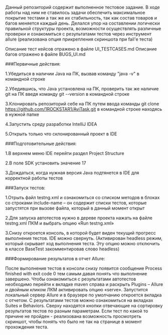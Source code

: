 Данный репозиторий содержит выполненное тестовое задание.
В ходе работы над ним не ставилось задачи обеспечить максимальное покрытие тестами а так же их стабильность,
так как состав товаров и багов меняется каждый день. Делался упор на составлении логически правильной структуры проекта, 
возможности осуществлять различные проверки и ознакомиться с результатами тестов через инструмент allure (реализована опция прикрепления скриншота при fail'e теста)

Описание тест кейсов отражено в файле UI_TESTCASES.md
Описание багов отражено в файле BUGS_UI.md

###Первичные действия:

1.Убедиться в наличии Java на ПК, вызвав команду "java -v" в командной строке

2.Убедившись, что Java установлена на ПК, проверить так же наличие git на ПК введя команду git --version в командной строке

3.Клонировать репозиторий себе на ПК путем ввода команды git clone https://github.com/1ROCKSTAR1/AviTask.git в командной строке находясь в нужной папке

4.Запустить среду разработки IntelliJ IDEA

5.Открыть только что склонированный проект в IDE

###Подготовительные действия:

1.В верхнем меню IDE перейти раздел Project Structure

2.В поле SDK установить значение 17

3.Дождаться, когда нужная версия Java подтянется в IDE для корректной работы тестов

###Запуск тестов:

1.Отрыть файл testng.xml и ознакомиться со списком методов в блоках со строками include-name – он содержит списки тестов,
   которые запустятся при вызове файла, который в данный момент открыт
   
2.Для запуска автотестов нужно в дереве проекта нажать на файле testng.xml ПКМ и выбрать опцию «Run testng.xml»

3.Снизу откроется консоль, в которой будет виден текущий прогресс выполнения тестов. IDE можно свернуть. (Активирован headless режим, который скрывает ход выполнения теста. 
Эту опцию можно отключить в классе BaseTest закомментировав слово headless)

###Формирование результатов в отчет Allure:

После выполнения тестов в консоли снизу появится сообщение Process finished with exit code 0 тем самым давая понять что выполнение завершено.
Чтобы ознакомиться с результатами автотестов необходимо перейти к вкладке maven справа и раскрыть Plugins – Allure и двойным кликом ЛКМ 
активировать опцию «serve».
Запустится локальный сервер Allure и в браузере по умолчанию откроется вкладка с отчетом. С результатами тестов можно ознакомиться
на вкладках Suites и Behaviors. Сверху находятся кнопки отвечающие на сортировку результатов тестов по разным параметрам. Если тест 
по какой то причине не пройден - реализована возможность просмотреть скриншот, чтобы понять что было не так на странице в момент прохождения теста.
